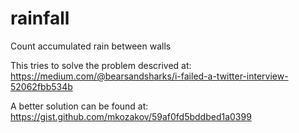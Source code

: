 # rainfall
Count accumulated rain between walls

This tries to solve the problem descrived at: https://medium.com/@bearsandsharks/i-failed-a-twitter-interview-52062fbb534b

A better solution can be found at: https://gist.github.com/mkozakov/59af0fd5bddbed1a0399
